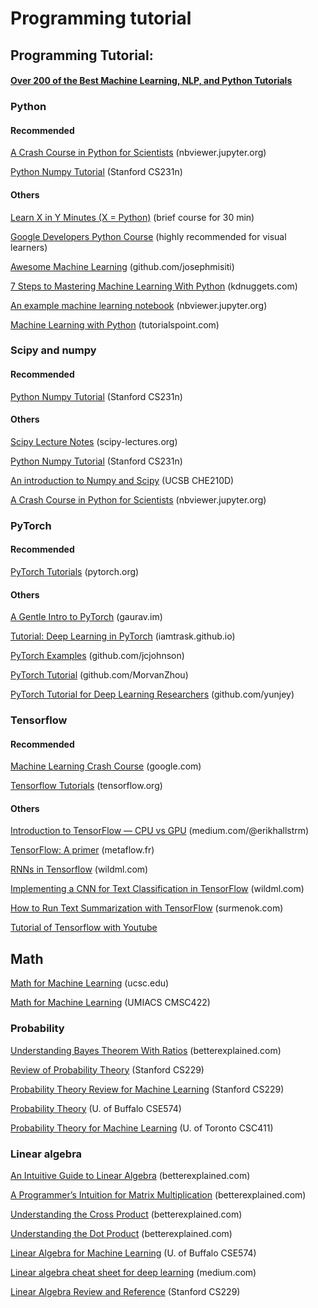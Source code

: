 # Programming tutorial

## Programming Tutorial:

#### [Over 200 of the Best Machine Learning, NLP, and Python Tutorials](https://medium.com/machine-learning-in-practice/over-200-of-the-best-machine-learning-nlp-and-python-tutorials-2018-edition-dd8cf53cb7dc)

###

### Python

#### Recommended

[A Crash Course in Python for Scientists](http://nbviewer.jupyter.org/gist/rpmuller/5920182#ii.-numpy-and-scipy) (nbviewer.jupyter.org)

[Python Numpy Tutorial](http://cs231n.github.io/python-numpy-tutorial/) (Stanford CS231n)

#### Others

[Learn X in Y Minutes (X = Python)](http://learnxinyminutes.com/docs/python/) (brief course for 30 min)

[Google Developers Python Course](https://www.youtube.com/playlist?list=PLfZeRfzhgQzTMgwFVezQbnpc1ck0I6CQl) (highly recommended for visual learners)

[Awesome Machine Learning](https://github.com/josephmisiti/awesome-machine-learning#python) (github.com/josephmisiti)

[7 Steps to Mastering Machine Learning With Python](http://www.kdnuggets.com/2015/11/seven-steps-machine-learning-python.html) (kdnuggets.com)

[An example machine learning notebook](http://nbviewer.jupyter.org/github/rhiever/Data-Analysis-and-Machine-Learning-Projects/blob/master/example-data-science-notebook/Example%20Machine%20Learning%20Notebook.ipynb) (nbviewer.jupyter.org)

[Machine Learning with Python](https://www.tutorialspoint.com/machine\_learning\_with\_python/machine\_learning\_with\_python\_quick\_guide.htm) (tutorialspoint.com)

### &#x20;<a href="#347e" id="347e"></a>

### Scipy and numpy <a href="#347e" id="347e"></a>

#### Recommended

[Python Numpy Tutorial](http://cs231n.github.io/python-numpy-tutorial/) (Stanford CS231n)

#### Others

[Scipy Lecture Notes](http://www.scipy-lectures.org) (scipy-lectures.org)

[Python Numpy Tutorial](http://cs231n.github.io/python-numpy-tutorial/) (Stanford CS231n)

[An introduction to Numpy and Scipy](https://engineering.ucsb.edu/\~shell/che210d/numpy.pdf) (UCSB CHE210D)

[A Crash Course in Python for Scientists](http://nbviewer.jupyter.org/gist/rpmuller/5920182#ii.-numpy-and-scipy) (nbviewer.jupyter.org)

### PyTorch <a href="#03ef" id="03ef"></a>

#### Recommended

[PyTorch Tutorials](http://pytorch.org/tutorials/) (pytorch.org)

#### Others

[A Gentle Intro to PyTorch](http://blog.gaurav.im/2017/04/24/a-gentle-intro-to-pytorch/) (gaurav.im)

[Tutorial: Deep Learning in PyTorch](https://iamtrask.github.io/2017/01/15/pytorch-tutorial/) (iamtrask.github.io)

[PyTorch Examples](https://github.com/jcjohnson/pytorch-examples) (github.com/jcjohnson)

[PyTorch Tutorial](https://github.com/MorvanZhou/PyTorch-Tutorial) (github.com/MorvanZhou)

[PyTorch Tutorial for Deep Learning Researchers](https://github.com/yunjey/pytorch-tutorial) (github.com/yunjey)

### &#x20;<a href="#a1b6" id="a1b6"></a>

### Tensorflow <a href="#a1b6" id="a1b6"></a>

#### Recommended

[Machine Learning Crash Course](https://developers.google.com/machine-learning/crash-course/) (google.com)

[Tensorflow Tutorials](https://www.tensorflow.org/tutorials/) (tensorflow.org)

#### Others

[Introduction to TensorFlow — CPU vs GPU](https://medium.com/@erikhallstrm/hello-world-tensorflow-649b15aed18c) (medium.com/@erikhallstrm)

[TensorFlow: A primer](https://blog.metaflow.fr/tensorflow-a-primer-4b3fa0978be3) (metaflow.fr)

[RNNs in Tensorflow](http://www.wildml.com/2016/08/rnns-in-tensorflow-a-practical-guide-and-undocumented-features/) (wildml.com)

[Implementing a CNN for Text Classification in TensorFlow](http://www.wildml.com/2015/12/implementing-a-cnn-for-text-classification-in-tensorflow/) (wildml.com)

[How to Run Text Summarization with TensorFlow](http://pavel.surmenok.com/2016/10/15/how-to-run-text-summarization-with-tensorflow/) (surmenok.com)

[Tutorial of Tensorflow with Youtube](https://github.com/Hvass-Labs/TensorFlow-Tutorials)

### &#x20;<a href="#347e" id="347e"></a>

### &#x20;<a href="#347e" id="347e"></a>

## Math <a href="#8244" id="8244"></a>

[Math for Machine Learning](https://people.ucsc.edu/\~praman1/static/pub/math-for-ml.pdf) (ucsc.edu)

[Math for Machine Learning](http://www.umiacs.umd.edu/\~hal/courses/2013S\_ML/math4ml.pdf) (UMIACS CMSC422)

### Probability <a href="#3209" id="3209"></a>

[Understanding Bayes Theorem With Ratios](https://betterexplained.com/articles/understanding-bayes-theorem-with-ratios/) (betterexplained.com)

[Review of Probability Theory](http://cs229.stanford.edu/section/cs229-prob.pdf) (Stanford CS229)

[Probability Theory Review for Machine Learning](https://see.stanford.edu/materials/aimlcs229/cs229-prob.pdf) (Stanford CS229)

[Probability Theory](http://www.cedar.buffalo.edu/\~srihari/CSE574/Chap1/Probability-Theory.pdf) (U. of Buffalo CSE574)

[Probability Theory for Machine Learning](http://www.cs.toronto.edu/\~urtasun/courses/CSC411\_Fall16/tutorial1.pdf) (U. of Toronto CSC411)

### Linear algebra <a href="#492a" id="492a"></a>

[An Intuitive Guide to Linear Algebra](https://betterexplained.com/articles/linear-algebra-guide/) (betterexplained.com)

[A Programmer’s Intuition for Matrix Multiplication](https://betterexplained.com/articles/matrix-multiplication/) (betterexplained.com)

[Understanding the Cross Product](https://betterexplained.com/articles/cross-product/) (betterexplained.com)

[Understanding the Dot Product](https://betterexplained.com/articles/vector-calculus-understanding-the-dot-product/) (betterexplained.com)

[Linear Algebra for Machine Learning](http://www.cedar.buffalo.edu/\~srihari/CSE574/Chap1/LinearAlgebra.pdf) (U. of Buffalo CSE574)

[Linear algebra cheat sheet for deep learning](https://medium.com/towards-data-science/linear-algebra-cheat-sheet-for-deep-learning-cd67aba4526c) (medium.com)

[Linear Algebra Review and Reference](http://cs229.stanford.edu/section/cs229-linalg.pdf) (Stanford CS229)
